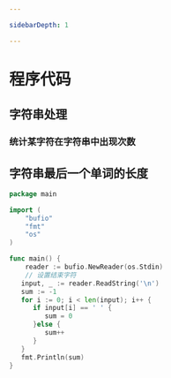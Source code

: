 ```yaml
---

sidebarDepth: 1

---
```


# 程序代码

## 字符串处理

### 统计某字符在字符串中出现次数

<CodeSamples id="char_sum_md" />

## 字符串最后一个单词的长度

```go
package main

import (
	"bufio"
	"fmt"
	"os"
)

func main() {
	reader := bufio.NewReader(os.Stdin)
    // 设置结束字符
   input, _ := reader.ReadString('\n')
   sum := -1
   for i := 0; i < len(input); i++ {
      if input[i] == ' ' {
         sum = 0
      }else {
         sum++
      }
   }
   fmt.Println(sum)
}
```
